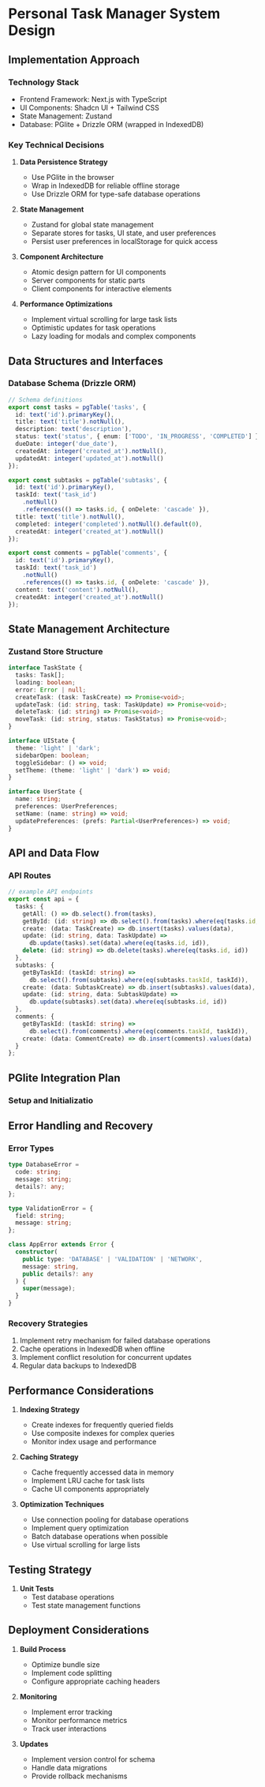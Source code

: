 # Personal Task Manager System Design

## Implementation Approach

### Technology Stack

- Frontend Framework: Next.js with TypeScript
- UI Components: Shadcn UI + Tailwind CSS
- State Management: Zustand
- Database: PGlite + Drizzle ORM (wrapped in IndexedDB)

### Key Technical Decisions

1. **Data Persistence Strategy**
   - Use PGlite  in the browser
   - Wrap in IndexedDB for reliable offline storage
   - Use Drizzle ORM for type-safe database operations

2. **State Management**
   - Zustand for global state management
   - Separate stores for tasks, UI state, and user preferences
   - Persist user preferences in localStorage for quick access

3. **Component Architecture**
   - Atomic design pattern for UI components
   - Server components for static parts
   - Client components for interactive elements

4. **Performance Optimizations**
   - Implement virtual scrolling for large task lists
   - Optimistic updates for task operations
   - Lazy loading for modals and complex components

## Data Structures and Interfaces

### Database Schema (Drizzle ORM)

```typescript
// Schema definitions
export const tasks = pgTable('tasks', {
  id: text('id').primaryKey(),
  title: text('title').notNull(),
  description: text('description'),
  status: text('status', { enum: ['TODO', 'IN_PROGRESS', 'COMPLETED'] }).notNull(),
  dueDate: integer('due_date'),
  createdAt: integer('created_at').notNull(),
  updatedAt: integer('updated_at').notNull()
});

export const subtasks = pgTable('subtasks', {
  id: text('id').primaryKey(),
  taskId: text('task_id')
    .notNull()
    .references(() => tasks.id, { onDelete: 'cascade' }),
  title: text('title').notNull(),
  completed: integer('completed').notNull().default(0),
  createdAt: integer('created_at').notNull()
});

export const comments = pgTable('comments', {
  id: text('id').primaryKey(),
  taskId: text('task_id')
    .notNull()
    .references(() => tasks.id, { onDelete: 'cascade' }),
  content: text('content').notNull(),
  createdAt: integer('created_at').notNull()
});
```

## State Management Architecture

### Zustand Store Structure

```typescript
interface TaskState {
  tasks: Task[];
  loading: boolean;
  error: Error | null;
  createTask: (task: TaskCreate) => Promise<void>;
  updateTask: (id: string, task: TaskUpdate) => Promise<void>;
  deleteTask: (id: string) => Promise<void>;
  moveTask: (id: string, status: TaskStatus) => Promise<void>;
}

interface UIState {
  theme: 'light' | 'dark';
  sidebarOpen: boolean;
  toggleSidebar: () => void;
  setTheme: (theme: 'light' | 'dark') => void;
}

interface UserState {
  name: string;
  preferences: UserPreferences;
  setName: (name: string) => void;
  updatePreferences: (prefs: Partial<UserPreferences>) => void;
}
```

## API and Data Flow

### API Routes

```typescript
// example API endpoints
export const api = {
  tasks: {
    getAll: () => db.select().from(tasks),
    getById: (id: string) => db.select().from(tasks).where(eq(tasks.id, id)),
    create: (data: TaskCreate) => db.insert(tasks).values(data),
    update: (id: string, data: TaskUpdate) => 
      db.update(tasks).set(data).where(eq(tasks.id, id)),
    delete: (id: string) => db.delete(tasks).where(eq(tasks.id, id))
  },
  subtasks: {
    getByTaskId: (taskId: string) => 
      db.select().from(subtasks).where(eq(subtasks.taskId, taskId)),
    create: (data: SubtaskCreate) => db.insert(subtasks).values(data),
    update: (id: string, data: SubtaskUpdate) => 
      db.update(subtasks).set(data).where(eq(subtasks.id, id))
  },
  comments: {
    getByTaskId: (taskId: string) => 
      db.select().from(comments).where(eq(comments.taskId, taskId)),
    create: (data: CommentCreate) => db.insert(comments).values(data)
  }
};
```

## PGlite Integration Plan

### Setup and Initializatio

## Error Handling and Recovery

### Error Types

```typescript
type DatabaseError = 
  code: string;
  message: string;
  details?: any;
};

type ValidationError = {
  field: string;
  message: string;
};

class AppError extends Error {
  constructor(
    public type: 'DATABASE' | 'VALIDATION' | 'NETWORK',
    message: string,
    public details?: any
  ) {
    super(message);
  }
}
```

### Recovery Strategies

1. Implement retry mechanism for failed database operations
2. Cache operations in IndexedDB when offline
3. Implement conflict resolution for concurrent updates
4. Regular data backups to IndexedDB

## Performance Considerations

1. **Indexing Strategy**
   - Create indexes for frequently queried fields
   - Use composite indexes for complex queries
   - Monitor index usage and performance

2. **Caching Strategy**
   - Cache frequently accessed data in memory
   - Implement LRU cache for task lists
   - Cache UI components appropriately

3. **Optimization Techniques**
   - Use connection pooling for database operations
   - Implement query optimization
   - Batch database operations when possible
   - Use virtual scrolling for large lists

## Testing Strategy

1. **Unit Tests**
   - Test database operations
   - Test state management functions

## Deployment Considerations

1. **Build Process**
   - Optimize bundle size
   - Implement code splitting
   - Configure appropriate caching headers

2. **Monitoring**
   - Implement error tracking
   - Monitor performance metrics
   - Track user interactions

3. **Updates**
   - Implement version control for schema
   - Handle data migrations
   - Provide rollback mechanisms
